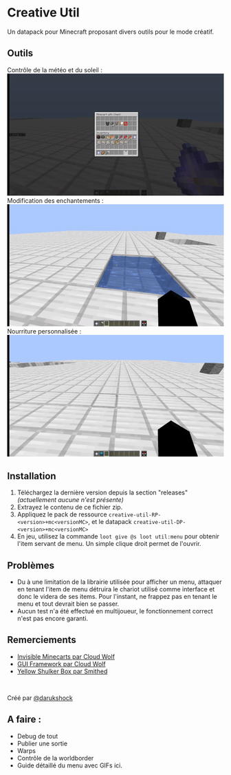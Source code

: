 # Creative Util
Un datapack pour Minecraft proposant divers outils pour le mode créatif.

## Outils

Contrôle de la météo et du soleil :
![](https://github.com/Epitygmata/creative-util/blob/main/gallery/weather-daytime.gif)
Modification des enchantements :
![](https://github.com/Epitygmata/creative-util/blob/main/gallery/riptide.gif)
Nourriture personnalisée :
![](https://github.com/Epitygmata/creative-util/blob/main/gallery/eating.gif)

## Installation

1) Téléchargez la dernière version depuis la section "releases" *(actuellement aucune n'est présente)*
2) Extrayez le contenu de ce fichier zip.
3) Appliquez le pack de ressource `creative-util-RP-<version>+mc<versionMC>`, et le datapack `creative-util-DP-<version>+mc<versionMC>` 
4) En jeu, utilisez la commande `loot give @s loot util:menu` pour obtenir l'item servant de menu. Un simple clique droit permet de l'ouvrir.

## Problèmes
 - Du à une limitation de la librairie utilisée pour afficher un menu, attaquer en tenant l'item de menu détruira le chariot utilisé comme interface et  donc le videra de ses items. Pour l'instant, ne frappez pas en tenant le menu et tout devrait bien se passer.
 - Aucun test n'a été effectué en multijoueur, le fonctionnement correct n'est pas encore garanti.

## Remerciements

 - [Invisible Minecarts par Cloud Wolf](https://www.youtube.com/watch?v=gZYxhHAN-Ic)
 - [GUI Framework par Cloud Wolf](https://www.youtube.com/watch?v=Sxnaah2SPzw)
 - [Yellow Shulker Box par Smithed](https://wiki.smithed.dev/guides/yellow-shulker-box/)
 <br>

Créé par [@darukshock](https://github.com/Darukshock)

## A faire :
 - Debug de tout
 - Publier une sortie
 - Warps
 - Contrôle de la worldborder
 - Guide détaillé du menu avec GIFs ici.